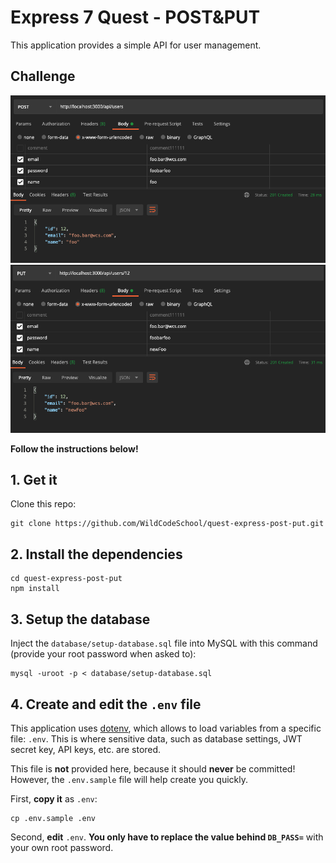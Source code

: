 # Express 7 Quest - POST&PUT

This application provides a simple API for user management.

## Challenge

![post](./img/challenge_post.png)
![put](./img/challenge_put.png)

**Follow the instructions below!**

## 1. Get it

Clone this repo:

```
git clone https://github.com/WildCodeSchool/quest-express-post-put.git
````

## 2. Install the dependencies

```
cd quest-express-post-put
npm install
```

## 3. Setup the database

Inject the `database/setup-database.sql` file into MySQL with this command (provide your root password when asked to):

```
mysql -uroot -p < database/setup-database.sql
```

## 4. Create and edit the `.env` file

This application uses [dotenv](https://www.npmjs.com/package/dotenv), which allows to load variables from a specific file: `.env`. This is where sensitive data, such as database settings, JWT secret key, API keys, etc. are stored.

This file is **not** provided here, because it should **never** be committed! However, the `.env.sample` file will help create you quickly.

First, **copy it** as `.env`:

```
cp .env.sample .env
```

Second, **edit** `.env`. **You only have to replace the value behind `DB_PASS=`** with your own root password.
